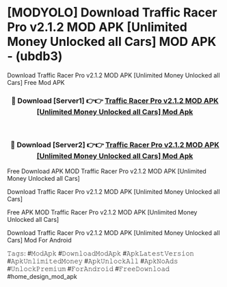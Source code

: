 # [MODYOLO] Download Traffic Racer Pro v2.1.2 MOD APK [Unlimited Money Unlocked all Cars] MOD APK - (ubdb3)
Download Traffic Racer Pro v2.1.2 MOD APK [Unlimited Money Unlocked all Cars] Free Mod APK

<div align="center">
<h3>🔴 Download [Server1] 👉👉 <a href="https://apk-comot.site?title=Traffic_Racer_Pro_v2.1.2_MOD_APK_[Unlimited_Money_Unlocked_all_Cars]">Traffic Racer Pro v2.1.2 MOD APK [Unlimited Money Unlocked all Cars] Mod Apk</a></h3><br>

<h3>🔴 Download [Server2] 👉👉 <a href="https://apk-comot.site?title=Traffic_Racer_Pro_v2.1.2_MOD_APK_[Unlimited_Money_Unlocked_all_Cars]">Traffic Racer Pro v2.1.2 MOD APK [Unlimited Money Unlocked all Cars] Mod Apk</a></h3>
</div>


Free Download APK MOD Traffic Racer Pro v2.1.2 MOD APK [Unlimited Money Unlocked all Cars]

Download Traffic Racer Pro v2.1.2 MOD APK [Unlimited Money Unlocked all Cars] 

Free APK MOD Traffic Racer Pro v2.1.2 MOD APK [Unlimited Money Unlocked all Cars] 

Download Traffic Racer Pro v2.1.2 MOD APK [Unlimited Money Unlocked all Cars] Mod For Android

𝚃𝚊𝚐𝚜: #𝙼𝚘𝚍𝙰𝚙𝚔 #𝙳𝚘𝚠𝚗𝚕𝚘𝚊𝚍𝙼𝚘𝚍𝙰𝚙𝚔 #𝙰𝚙𝚔𝙻𝚊𝚝𝚎𝚜𝚝𝚅𝚎𝚛𝚜𝚒𝚘𝚗 #𝙰𝚙𝚔𝚄𝚗𝚕𝚒𝚖𝚒𝚝𝚎𝚍𝙼𝚘𝚗𝚎𝚢 #𝙰𝚙𝚔𝚄𝚗𝚕𝚘𝚌𝚔𝙰𝚕𝚕 #𝙰𝚙𝚔𝙽𝚘𝙰𝚍𝚜 #𝚄𝚗𝚕𝚘𝚌𝚔𝙿𝚛𝚎𝚖𝚒𝚞𝚖 #𝙵𝚘𝚛𝙰𝚗𝚍𝚛𝚘𝚒𝚍 #𝙵𝚛𝚎𝚎𝙳𝚘𝚠𝚗𝚕𝚘𝚊𝚍 #home_design_mod_apk